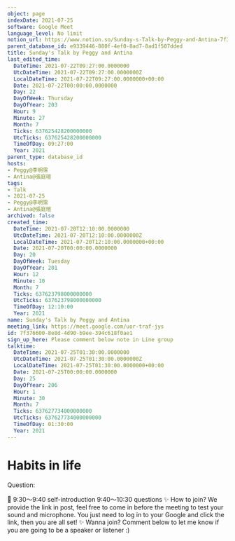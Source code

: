 ```yaml
---
object: page
indexDate: 2021-07-25
software: Google Meet
language_level: No limit
notion_url: https://www.notion.so/Sunday-s-Talk-by-Peggy-and-Antina-7f3766008e8d4d90b9ee394c618f0ae1
parent_database_id: e9339446-880f-4ef0-8ad7-8ad1f507dded
title: Sunday's Talk by Peggy and Antina
last_edited_time:
  DateTime: 2021-07-22T09:27:00.0000000
  UtcDateTime: 2021-07-22T09:27:00.0000000Z
  LocalDateTime: 2021-07-22T09:27:00.0000000+00:00
  Date: 2021-07-22T00:00:00.0000000
  Day: 22
  DayOfWeek: Thursday
  DayOfYear: 203
  Hour: 9
  Minute: 27
  Month: 7
  Ticks: 637625428200000000
  UtcTicks: 637625428200000000
  TimeOfDay: 09:27:00
  Year: 2021
parent_type: database_id
hosts:
- Peggy@李明霈
- Antina@張庭瑄
tags:
- Talk
- 2021-07-25
- Peggy@李明霈
- Antina@張庭瑄
archived: false
created_time:
  DateTime: 2021-07-20T12:10:00.0000000
  UtcDateTime: 2021-07-20T12:10:00.0000000Z
  LocalDateTime: 2021-07-20T12:10:00.0000000+00:00
  Date: 2021-07-20T00:00:00.0000000
  Day: 20
  DayOfWeek: Tuesday
  DayOfYear: 201
  Hour: 12
  Minute: 10
  Month: 7
  Ticks: 637623798000000000
  UtcTicks: 637623798000000000
  TimeOfDay: 12:10:00
  Year: 2021
name: Sunday's Talk by Peggy and Antina
meeting_link: https://meet.google.com/uor-traf-jys
id: 7f376600-8e8d-4d90-b9ee-394c618f0ae1
sign_up_here: Please comment below note in Line group
talktime:
  DateTime: 2021-07-25T01:30:00.0000000
  UtcDateTime: 2021-07-25T01:30:00.0000000Z
  LocalDateTime: 2021-07-25T01:30:00.0000000+00:00
  Date: 2021-07-25T00:00:00.0000000
  Day: 25
  DayOfYear: 206
  Hour: 1
  Minute: 30
  Month: 7
  Ticks: 637627734000000000
  UtcTicks: 637627734000000000
  TimeOfDay: 01:30:00
  Year: 2021
---
```


# Habits in life
Question:
   
   
   
   
   
📅
9:30～9:40 self-introduction
9:40～10:30 questions
✨
How to join?
We provide the link in post, feel free to come in before the meeting to test your sound and microphone. You just need to log in to your Google and click the link, then you are all set!
✨
Wanna join?
Comment below to let me know if you are going to be a speaker or listener :)


